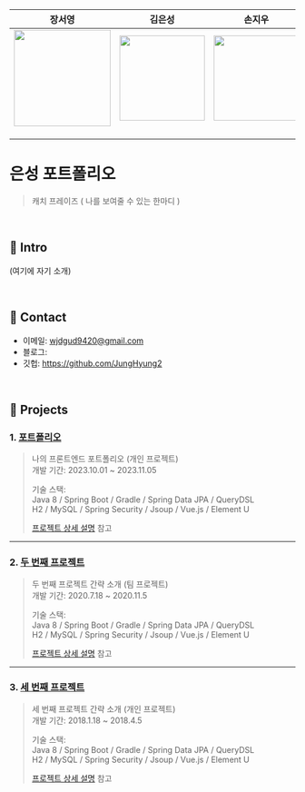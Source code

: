 | 장서영 | 김은성 | 손지우 | 임형종 |
|------|------|------|------|
| <img src="https://github.com/0oc1ock23/Eunsung/assets/145406223/90bcd2a0-0912-4a18-b238-97551dd27ed9.png"  width="170" height="170"/> | <img src="https://github.com/0oc1ock23/Eunsung/assets/145406223/3dcfdd0e-da48-42d5-95b5-b0bfe1ae93ba.png"  width="150" height="150"/> | <img src="https://github.com/0oc1ock23/Eunsung/assets/145406223/bb3ea48d-9e73-45a4-8807-e04d30cad759.png"  width="150" height="150"/> | <img src="https://github.com/0oc1ock23/Eunsung/assets/145406223/93f2a462-ffa8-4606-be58-15b7d0476bd2.png"  width="110" height="150"/>
  |     |      |      |
|   |      |      |      |
|   |      |      |      |

# 은성 포트폴리오
>캐치 프레이즈 ( 나를 보여줄 수 있는 한마디 )
</br>

## :pushpin: Intro
(여기에 자기 소개)

</br>

## :pushpin: Contact
- 이메일: wjdgud9420@gmail.com
- 블로그: 
- 깃헙: https://github.com/JungHyung2

</br>

## :pushpin: Projects
### 1. [포트폴리오](https://github.com/0oc1ock23/portpolioio.io)
>나의 프론트엔드 포트폴리오 (개인 프로젝트)  
>개발 기간: 2023.10.01 ~ 2023.11.05  
>  
>기술 스택:  
>Java 8 / Spring Boot / Gradle / Spring Data JPA / QueryDSL  
>H2 / MySQL / Spring Security / Jsoup / Vue.js / Element U  
>  
>[프로젝트 상세 설명](https://github.com/0oc1ock23/portpolioio.io/blob/3b8845b4b4a6f68e9c0da14236b8545175a494ff/index.html#L20) 참고

---

### 2. [두 번째 프로젝트](https://github.com/JungHyung2/gitio.io)
>두 번째 프로젝트 간략 소개  (팀 프로젝트)  
>개발 기간: 2020.7.18 ~ 2020.11.5  
>  
>기술 스택:  
>Java 8 / Spring Boot / Gradle / Spring Data JPA / QueryDSL  
>H2 / MySQL / Spring Security / Jsoup / Vue.js / Element U  
>  
>[프로젝트 상세 설명](https://github.com/JungHyung2/gitio.io) 참고

---

### 3. [세 번째 프로젝트](https://github.com/JungHyung2/gitio.io)
>세 번째 프로젝트 간략 소개  (개인 프로젝트)  
>개발 기간: 2018.1.18 ~ 2018.4.5  
>  
>기술 스택:  
>Java 8 / Spring Boot / Gradle / Spring Data JPA / QueryDSL  
>H2 / MySQL / Spring Security / Jsoup / Vue.js / Element U  
>  
>[프로젝트 상세 설명](https://github.com/JungHyung2/gitio.io) 참고
